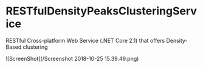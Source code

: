 # RESTfulDensityPeaksClusteringService
RESTful Cross-platform Web Service (.NET Core 2.1) that offers Density-Based clustering


![ScreenShot](/Screenshot 2018-10-25 15.39.49.png) 
